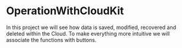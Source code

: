 # OperationWithCloudKit
In this project we will see how data is saved, modified, recovered and deleted within the Cloud.
To make everything more intuitive we will associate the functions with buttons.
